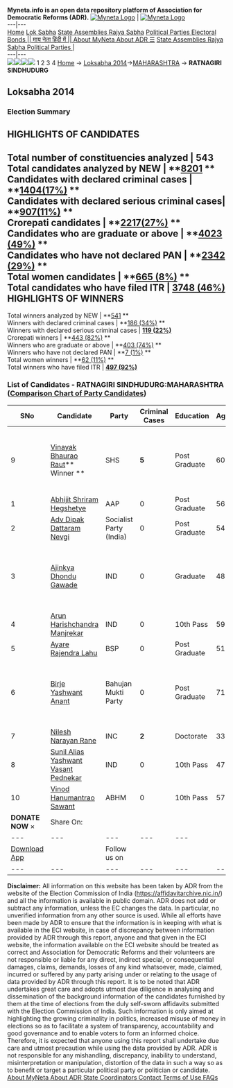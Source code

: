 **Myneta.info is an open data repository platform of Association for Democratic Reforms (ADR).**
[![Myneta Logo](https://www.myneta.info/lib/img/myneta-logo.png)](https://www.myneta.info/) | [![Myneta Logo](https://www.myneta.info/lib/img/adr-logo.png)](https://adrindia.org)  
---|---  
[Home](https://www.myneta.info/) [Lok Sabha](https://www.myneta.info/#ls "Lok Sabha") [ State Assemblies ](https://www.myneta.info/#sa "State Assemblies") [Rajya Sabha](https://www.myneta.info/#rs "Rajya Sabha") [Political Parties ](https://www.myneta.info/party "Political Parties") [ Electoral Bonds ](https://www.myneta.info/electoral_bonds "Electoral Bonds") [ || माय नेता हिंदी में || ](https://translate.google.co.in/translate?prev=hp&hl=en&js=y&u=www.myneta.info&sl=en&tl=hi&history_state0=) [ About MyNeta ](https://adrindia.org/content/about-myneta) [ About ADR ](https://adrindia.org/about-adr/who-we-are) [☰](javascript:void\(0\))
[ State Assemblies ](https://www.myneta.info/#sa "State Assemblies") [ Rajya Sabha ](https://www.myneta.info/#rs "Rajya Sabha") [ Political Parties ](https://www.myneta.info/party "Political Parties")
|   
---|---  
![](https://www.myneta.info/lib/img/banner/banner-1.png)![](https://www.myneta.info/lib/img/banner/banner-2.png)![](https://www.myneta.info/lib/img/banner/banner-3.png)![](https://www.myneta.info/lib/img/banner/banner-4.png)
1  2  3  4 
[Home](https://www.myneta.info/) → [Loksabha 2014](https://www.myneta.info/ls2014/)→[MAHARASHTRA](https://www.myneta.info/ls2014/index.php?action=show_constituencies&state_id=13) → **RATNAGIRI SINDHUDURG**
### 
## Loksabha 2014
###  Election Summary 
HIGHLIGHTS OF CANDIDATES  
---  
Total number of constituencies analyzed |  543   
Total candidates analyzed by NEW | **[8201](https://www.myneta.info/ls2014/index.php?action=summary&subAction=candidates_analyzed&sort=candidate#summary) **  
Candidates with declared criminal cases | **[1404(17%)](https://www.myneta.info/ls2014/index.php?action=summary&subAction=crime&sort=candidate#summary) **  
Candidates with declared serious criminal cases| **[907(11%)](https://www.myneta.info/ls2014/index.php?action=summary&subAction=serious_crime&sort=candidate#summary) **  
Crorepati candidates | **[2217(27%)](https://www.myneta.info/ls2014/index.php?action=summary&subAction=crorepati&sort=candidate#summary) **  
Candidates who are graduate or above | **[4023 (49%)](https://www.myneta.info/ls2014/index.php?action=summary&subAction=education&sort=candidate#summary) **  
Candidates who have not declared PAN | **[2342 (29%)](https://www.myneta.info/ls2014/index.php?action=summary&subAction=without_pan&sort=candidate#summary) **  
Total women candidates | **[665 (8%)](https://www.myneta.info/ls2014/index.php?action=summary&subAction=women_candidate&sort=candidate#summary) **  
Total candidates who have filed ITR | [**3748 (46%)**](https://www.myneta.info/ls2014/index.php?action=summary&subAction=filed_itr&sort=candidate#summary)  
HIGHLIGHTS OF WINNERS  
---  
Total winners analyzed by NEW | **[541](https://www.myneta.info/ls2014/index.php?action=summary&subAction=winner_analyzed&sort=candidate#summary) **  
Winners with declared criminal cases | **[186 (34%)](https://www.myneta.info/ls2014/index.php?action=summary&subAction=winner_crime&sort=candidate#summary) **  
Winners with declared serious criminal cases | **[119 (22%)](https://www.myneta.info/ls2014/index.php?action=summary&subAction=winner_serious_crime&sort=candidate#summary)**  
Crorepati winners | **[443 (82%)](https://www.myneta.info/ls2014/index.php?action=summary&subAction=winner_crorepati&sort=candidate#summary) **  
Winners who are graduate or above | **[403 (74%)](https://www.myneta.info/ls2014/index.php?action=summary&subAction=winner_education&sort=candidate#summary) **  
Winners who have not declared PAN | **[7 (1%)](https://www.myneta.info/ls2014/index.php?action=summary&subAction=winner_without_pan&sort=candidate#summary) **  
Total women winners | **[62 (11%)](https://www.myneta.info/ls2014/index.php?action=summary&subAction=winner_women&sort=candidate#summary) **  
Total winners who have filed ITR | [**497 (92%)**](https://www.myneta.info/ls2014/index.php?action=summary&subAction=winner_filed_itr&sort=candidate#summary)  
### List of Candidates - RATNAGIRI SINDHUDURG:MAHARASHTRA ([Comparison Chart of Party Candidates](https://www.myneta.info/ls2014/comparisonchart.php?constituency_id=224))
SNo | Candidate| Party| Criminal Cases| Education| Age| Total Assets| Liabilities  
---|---|---|---|---|---|---|---  
9  | [Vinayak Bhaurao Raut](https://www.myneta.info/ls2014/candidate.php?candidate_id=3642)** Winner ** | SHS | **5** | Post Graduate| 60 | ![](https://myneta.info/image_v2.php?myneta_folder=ls2014&candidate_id=3642&col=ta) | ![](https://myneta.info/image_v2.php?myneta_folder=ls2014&candidate_id=3642&col=lia)  
1  | [Abhijit Shriram Hegshetye](https://www.myneta.info/ls2014/candidate.php?candidate_id=3643) | AAP | 0 | Post Graduate| 56 | Rs 2,06,92,366 ~ 2 Crore+ | Rs 42,73,594 ~ 42 Lacs+  
2  | [Adv Dipak Dattaram Nevgi](https://www.myneta.info/ls2014/candidate.php?candidate_id=3649) | Socialist Party (India) | 0 | Post Graduate| 54 | Rs 1,34,31,575 ~ 1 Crore+ | Rs 92,000 ~ 92 Thou+  
3  | [Ajinkya Dhondu Gawade](https://www.myneta.info/ls2014/candidate.php?candidate_id=3646) | IND | 0 | Graduate| 48 | ![](https://myneta.info/image_v2.php?myneta_folder=ls2014&candidate_id=3646&col=ta) | ![](https://myneta.info/image_v2.php?myneta_folder=ls2014&candidate_id=3646&col=lia)  
4  | [Arun Harishchandra Manjrekar](https://www.myneta.info/ls2014/candidate.php?candidate_id=3647) | IND | 0 | 10th Pass| 59 | Rs 37,45,087 ~ 37 Lacs+ | Rs 26,000 ~ 26 Thou+  
5  | [Ayare Rajendra Lahu](https://www.myneta.info/ls2014/candidate.php?candidate_id=3901) | BSP | 0 | Post Graduate| 51 | Rs 12,52,000 ~ 12 Lacs+ | Rs 2,00,000 ~ 2 Lacs+  
6  | [Birje Yashwant Anant](https://www.myneta.info/ls2014/candidate.php?candidate_id=3644) | Bahujan Mukti Party | 0 | Post Graduate| 71 | ![](https://myneta.info/image_v2.php?myneta_folder=ls2014&candidate_id=3644&col=ta) | ![](https://myneta.info/image_v2.php?myneta_folder=ls2014&candidate_id=3644&col=lia)  
7  | [Nilesh Narayan Rane](https://www.myneta.info/ls2014/candidate.php?candidate_id=3641) | INC | **2** | Doctorate| 33 | Rs 13,68,11,633 ~ 13 Crore+ | Rs 4,91,29,849 ~ 4 Crore+  
8  | [Sunil Alias Yashwant Vasant Pednekar](https://www.myneta.info/ls2014/candidate.php?candidate_id=3648) | IND | 0 | 10th Pass| 47 | Rs 16,97,200 ~ 16 Lacs+ | Rs 1,25,000 ~ 1 Lacs+  
10  | [Vinod Hanumantrao Sawant](https://www.myneta.info/ls2014/candidate.php?candidate_id=3645) | ABHM | 0 | 10th Pass| 57 | Rs 2,86,10,000 ~ 2 Crore+ | Rs 0 ~   
|  **DONATE NOW** × |  Share On:  | [](https://api.whatsapp.com/send?text=https%3A%2F%2Fmyneta.info%2Fpunjab2022%2Findex.php%3Faction%3Dshow_constituencies%26state_id%3D19) | [](https://www.facebook.com/sharer/sharer.php?u=https%3A%2F%2Fmyneta.info%2Fpunjab2022%2Findex.php%3Faction%3Dshow_constituencies%26state_id%3D19) | [](https://twitter.com/share?url=https%3A%2F%2Fmyneta.info%2Fpunjab2022%2Findex.php%3Faction%3Dshow_constituencies%26state_id%3D19)  
---|---|---|---|---  
| [ Download App ](https://play.google.com/store/apps/details?id=com.webrosoft.myneta1&pcampaignid=pcampaignidMKT-Other-global-all-co-prtnr-py-PartBadge-Mar2515-1) | [](https://play.google.com/store/apps/details?id=com.webrosoft.myneta1&pcampaignid=pcampaignidMKT-Other-global-all-co-prtnr-py-PartBadge-Mar2515-1) |  Follow us on  | [](https://www.facebook.com/adrindia.org/) | [](https://twitter.com/adrspeaks) | [](https://groups.google.com/g/national-election-watch?hl=en&pli=1) | [](https://www.instagram.com/adrspeaks/) | [](https://www.youtube.com/user/adrspeaks) | [](https://sharechat.com/profile/adrspeaks)  
---|---|---|---|---|---|---|---|---  
**Disclaimer:** All information on this website has been taken by ADR from the website of the Election Commission of India (https://affidavitarchive.nic.in/) and all the information is available in public domain. ADR does not add or subtract any information, unless the EC changes the data. In particular, no unverified information from any other source is used. While all efforts have been made by ADR to ensure that the information is in keeping with what is available in the ECI website, in case of discrepancy between information provided by ADR through this report, anyone and that given in the ECI website, the information available on the ECI website should be treated as correct and Association for Democratic Reforms and their volunteers are not responsible or liable for any direct, indirect special, or consequential damages, claims, demands, losses of any kind whatsoever, made, claimed, incurred or suffered by any party arising under or relating to the usage of data provided by ADR through this report. It is to be noted that ADR undertakes great care and adopts utmost due diligence in analysing and dissemination of the background information of the candidates furnished by them at the time of elections from the duly self-sworn affidavits submitted with the Election Commission of India. Such information is only aimed at highlighting the growing criminality in politics, increased misuse of money in elections so as to facilitate a system of transparency, accountability and good governance and to enable voters to form an informed choice. Therefore, it is expected that anyone using this report shall undertake due care and utmost precaution while using the data provided by ADR. ADR is not responsible for any mishandling, discrepancy, inability to understand, misinterpretation or manipulation, distortion of the data in such a way so as to benefit or target a particular political party or politician or candidate. 
[ About MyNeta ](https://adrindia.org/content/about-myneta) [ About ADR ](https://adrindia.org/about-adr/who-we-are) [ State Coordinators ](https://adrindia.org/about-adr/state-coordinators) [ Contact ](https://adrindia.org/contact-us) [ Terms of Use ](https://adrindia.org/content/adr-terms-use) [ FAQs ](https://adrindia.org/content/faqs)

